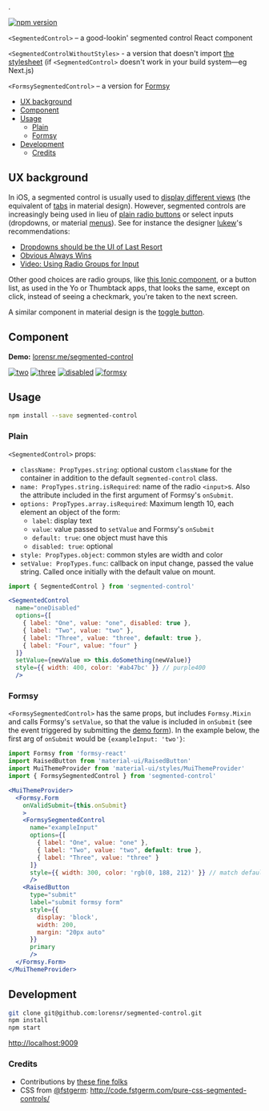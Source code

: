 <!-- this period prevents npm from cutting off the first line of text -->
.
<!-- end period -->
[![npm version](https://badge.fury.io/js/segmented-control.svg)](https://badge.fury.io/js/segmented-control)

`<SegmentedControl>` – a good-lookin' segmented control React component

`<SegmentedControlWithoutStyles>` - a version that doesn't import [the stylesheet](https://github.com/lorensr/segmented-control/blob/master/src/SegmentedControl.css) (if `<SegmentedControl>` doesn't work in your build system—eg Next.js)

`<FormsySegmentedControl>` – a version for [Formsy](https://github.com/christianalfoni/formsy-react)

<!-- START doctoc generated TOC please keep comment here to allow auto update -->
<!-- DON'T EDIT THIS SECTION, INSTEAD RE-RUN doctoc TO UPDATE -->


- [UX background](#ux-background)
- [Component](#component)
- [Usage](#usage)
  - [Plain](#plain)
  - [Formsy](#formsy)
- [Development](#development)
  - [Credits](#credits)

<!-- END doctoc generated TOC please keep comment here to allow auto update -->

## UX background

In iOS, a segmented control is usually used to [display different views](https://developer.apple.com/ios/human-interface-guidelines/ui-controls/segmented-controls/) (the equivalent of [tabs](https://material.google.com/components/tabs.html) in material design). However, segmented controls are increasingly being used in lieu of [plain radio buttons](https://material.google.com/components/selection-controls.html#selection-controls-radio-button) or select inputs (dropdowns, or material [menus](https://material.google.com/components/menus.html)). See for instance the designer [lukew](http://www.twitter.com/lukew)'s recommendations:

- [Dropdowns should be the UI of Last Resort](http://www.lukew.com/ff/entry.asp?1950)
- [Obvious Always Wins](http://www.lukew.com/ff/entry.asp?1945)
- [Video: Using Radio Groups for Input](http://www.lukew.com/ff/entry.asp?1890)

Other good choices are radio groups, like [this Ionic component](http://ionicframework.com/docs/v2/components/#radio), or a button list, as used in the Yo or Thumbtack apps, that looks the same, except on click, instead of seeing a checkmark, you're taken to the next screen.

A similar component in material design is the [toggle button](https://material.google.com/components/buttons.html#buttons-toggle-buttons).

## Component

**Demo:** [lorensr.me/segmented-control](http://lorensr.me/segmented-control/)

[![two](https://www.dropbox.com/s/ryzcbps1vuo04ad/Screenshot%202016-08-09%2023.38.02.png?raw=1)](http://lorensr.me/segmented-control/?selectedKind=SegmentedControl&selectedStory=Two%20options&full=0&down=1&left=1&panelRight=0)
[![three](https://www.dropbox.com/s/z2j729rl7ul8bma/Screenshot%202016-08-09%2023.38.32.png?raw=1)](http://lorensr.me/segmented-control/?selectedKind=SegmentedControl&selectedStory=Three%20options&full=0&down=1&left=1&panelRight=0)
[![disabled](https://www.dropbox.com/s/n0qn7vysoo6b98g/Screenshot%202016-08-09%2023.38.39.png?raw=1)](http://lorensr.me/segmented-control/?selectedKind=SegmentedControl&selectedStory=One%20disabled&full=0&down=1&left=1&panelRight=0)
[![formsy](https://www.dropbox.com/s/yh5nksg7ndu3nio/Screenshot%202016-08-09%2023.38.46.png?raw=1)](http://lorensr.me/segmented-control/?selectedKind=FormsySegmentedControl&selectedStory=Three%20options&full=0&down=1&left=1&panelRight=0)

## Usage

```sh
npm install --save segmented-control
```

### Plain

`<SegmentedControl>` props:

- `className: PropTypes.string`: optional custom `className` for the container in addition to the default `segmented-control` class.
- `name: PropTypes.string.isRequired`: name of the radio `<input>`s. Also the attribute included in the first argument of Formsy's `onSubmit`.
- `options: PropTypes.array.isRequired`: Maximum length 10, each element an object of the form:
  - `label`: display text
  - `value`: value passed to `setValue` and Formsy's `onSubmit`
  - `default: true`: one object must have this
  - `disabled: true`: optional
- `style: PropTypes.object`: common styles are width and color
- `setValue: PropTypes.func`: callback on input change, passed the value string. Called once initially with the default value on mount.

```jsx
import { SegmentedControl } from 'segmented-control'

<SegmentedControl
  name="oneDisabled"
  options={[
    { label: "One", value: "one", disabled: true },
    { label: "Two", value: "two" },
    { label: "Three", value: "three", default: true },
    { label: "Four", value: "four" }
  ]}
  setValue={newValue => this.doSomething(newValue)}
  style={{ width: 400, color: '#ab47bc' }} // purple400
  />
```

### Formsy

`<FormsySegmentedControl>` has the same props, but includes `Formsy.Mixin` and calls Formsy's `setValue`, so that the value is included in `onSubmit` (see the event triggered by submitting the [demo form](http://lorensr.me/segmented-control/?selectedKind=FormsySegmentedControl&selectedStory=Three%20options&full=0&down=1&left=1&panelRight=0)). In the example below, the first arg of `onSubmit` would be `{exampleInput: 'two'}`:

```jsx
import Formsy from 'formsy-react'
import RaisedButton from 'material-ui/RaisedButton'
import MuiThemeProvider from 'material-ui/styles/MuiThemeProvider'
import { FormsySegmentedControl } from 'segmented-control'

<MuiThemeProvider>
  <Formsy.Form
    onValidSubmit={this.onSubmit}
    >
    <FormsySegmentedControl
      name="exampleInput"
      options={[
        { label: "One", value: "one" },
        { label: "Two", value: "two", default: true },
        { label: "Three", value: "three" }
      ]}
      style={{ width: 300, color: 'rgb(0, 188, 212)' }} // match default material-ui primary teal
      />
    <RaisedButton
      type="submit"
      label="submit formsy form"
      style={{
        display: 'block',
        width: 200,
        margin: "20px auto"
      }}
      primary
      />
  </Formsy.Form>
</MuiThemeProvider>
```  

## Development

```sh
git clone git@github.com:lorensr/segmented-control.git
npm install
npm start
```

[http://localhost:9009](http://localhost:9009)


### Credits

- Contributions by [these fine folks](https://github.com/lorensr/segmented-control/graphs/contributors)
- CSS from [@fstgerm](https://github.com/fstgerm): http://code.fstgerm.com/pure-css-segmented-controls/
